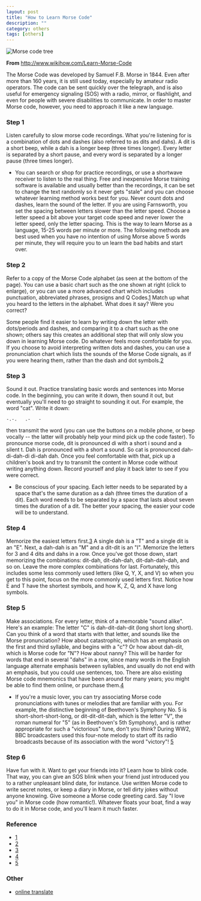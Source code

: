 ```yaml
---
layout: post
title: "How to Learn Morse Code"
description: ""
category: others 
tags: [others]
---
```


![Morse code tree](/assets/image/posts/Morse-code-tree.svg)

**From** <http://www.wikihow.com/Learn-Morse-Code>

The Morse Code was developed by Samuel F.B. Morse in 1844. Even after more than 
160 years, it is still used today, especially by amateur radio operators. The 
code can be sent quickly over the telegraph, and is also useful for emergency 
signaling (SOS) with a radio, mirror, or flashlight, and even for people with 
severe disabilities to communicate. In order to master Morse code, however, you 
need to approach it like a new language.

### Step 1
Listen carefully to slow morse code recordings. What you're listening for is a 
combination of dots and dashes (also referred to as dits and dahs). A dit is a 
short beep, while a dah is a longer beep (three times longer). Every letter is 
separated by a short pause, and every word is separated by a longer pause (three 
times longer).

* You can search or shop for practice recordings, or use a shortwave receiver to 
listen to the real thing. Free and inexpensive Morse training software is 
available and usually better than the recordings, it can be set to change the 
text randomly so it never gets "stale" and you can choose whatever learning 
method works best for you. Never count dots and dashes, learn the sound of the 
letter. If you are using Farnsworth, you set the spacing between letters slower 
than the letter speed. Choose a letter speed a bit above your target code speed 
and never lower the letter speed, only the letter spacing. This is the way to 
learn Morse as a language, 15-25 words per minute or more. The following methods 
are best used when you have no intention of using Morse above 5 words per minute, 
they will require you to un learn the bad habits and start over.


### Step 2
Refer to a copy of the Morse Code alphabet (as seen at the bottom of the page). 
You can use a basic chart such as the one shown at right (click to enlarge), or 
you can use a more advanced chart which includes punctuation, abbreviated phrases, 
prosigns and Q Codes.[1] Match up what you heard to the letters in the alphabet. 
What does it say? Were you correct?

Some people find it easier to learn by writing down the letter with dots/periods 
and dashes, and comparing it to a chart such as the one shown; others say this 
creates an additional step that will only slow you down in learning Morse code. 
Do whatever feels more comfortable for you. If you choose to avoid interpreting 
written dots and dashes, you can use a pronunciation chart which lists the sounds 
of the Morse Code signals, as if you were hearing them, rather than the dash and 
dot symbols.[2]

### Step 3
Sound it out. Practice translating basic words and sentences into Morse code. In 
the beginning, you can write it down, then sound it out, but eventually you'll 
need to go straight to sounding it out. For example, the word "cat". Write it down:

    -.-.   .-   -

then transmit the word (you can use the buttons on a mobile phone, or beep 
vocally -- the latter will probably help your mind pick up the code faster). To 
pronounce morse code, dit is pronounced di with a short i sound and a silent t. 
Dah is pronounced with a short a sound. So cat is pronounced dah-di-dah-di di-dah 
dah. Once you feel comfortable with that, pick up a children's book and try to 
transmit the content in Morse code without writing anything down. Record yourself 
and play it back later to see if you were correct.

* Be conscious of your spacing. Each letter needs to be separated by a space 
that's the same duration as a dah (three times the duration of a dit). Each word 
needs to be separated by a space that lasts about seven times the duration of a 
dit. The better your spacing, the easier your code will be to understand.

### Step 4
Memorize the easiest letters first.[3][] A single dah is a "T" and a single dit is 
an "E". Next, a dah-dah is an "M" and a dit-dit is an "I". Memorize the letters 
for 3 and 4 dits and dahs in a row. Once you've got those down, start memorizing 
the combinations: dit-dah, dit-dah-dah, dit-dah-dah-dah, and so on. Leave the more 
complex combinations for last. Fortunately, this includes some less commonly used 
letters (like Q, Y, X, and V) so when you get to this point, focus on the more 
commonly used letters first. Notice how E and T have the shortest symbols, and 
how K, Z, Q, and X have long symbols. 

### Step 5
Make associations. For every letter, think of a memorable "sound alike". Here's 
an example: The letter "C" is dah-dit-dah-dit (long short long short). Can you 
think of a word that starts with that letter, and sounds like the Morse 
pronunciation? How about catastrophic, which has an emphasis on the first and 
third syllable, and begins with a "c"? Or how about dah-dit, which is Morse code 
for "N"? How about nanny? This will be harder for words that end in several "dahs" 
in a row, since many words in the English language alternate emphasis between 
syllables, and usually do not end with an emphasis, but you could use sentences, 
too. There are also existing Morse code mnemonics that have been around for many 
years; you might be able to find them online, or purchase them.[4]

* If you're a music lover, you can try associating Morse code pronunciations with 
tunes or melodies that are familiar with you. For example, the distinctive 
beginning of Beethoven's Symphony No. 5 is short-short-short-long, or dit-dit-dit-dah, 
which is the letter "V", the roman numeral for "5" (as in Beethoven's 5th Symphony), 
and is rather appropriate for such a "victorious" tune, don't you think? During 
WW2, BBC broadcasters used this four-note melody to start off its radio broadcasts 
because of its association with the word "victory"! [5]

### Step 6
Have fun with it. Want to get your friends into it? Learn how to blink code. That 
way, you can give an SOS blink when your friend just introduced you to a rather 
unpleasant blind date, for instance. Use written Morse code to write secret notes, 
or keep a diary in Morse, or tell dirty jokes without anyone knowing. Give someone 
a Morse code greeting card. Say "I love you" in Morse code (how romantic!). 
Whatever floats your boat, find a way to do it in Morse code, and you'll learn 
it much faster. 

  [1]:  http://morsecode.scphillips.com/morse2.html
  [2]:  http://morsecode.scphillips.com/morse.html
  [3]:  http://www.learnmorsecode.com/
  [4]:  http://www.cq2k.com
  [5]:  http://en.wikipedia.org/wiki/Symphony_No._5_(Beethoven)

### Reference
* [1]
* [2]
* [3]
* [4]
* [5]

### Other 
* [online translate](http://www.onlineconversion.com/morse_code.htm)
